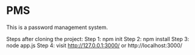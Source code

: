 # PMS
This is a password management system.


Steps after cloning the project:
Step 1: npm init
Step 2: npm install
Step 3: node app.js
Step 4: visit http://127.0.0.1:3000/ or http://localhost:3000/
